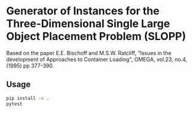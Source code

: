 # Generator of Instances for the Three-Dimensional Single Large Object Placement Problem (SLOPP)

Based on the paper E.E. Bischoff and M.S.W. Ratcliff, "Issues in the development of Approaches to Container Loading", OMEGA, vol.23, no.4, (1995) pp 377-390.

## Usage

```sh
pip install -e .
pytest
```

